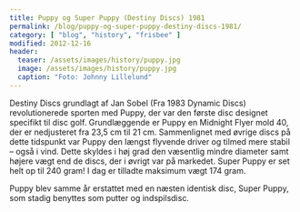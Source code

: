 ```yaml
---
title: Puppy og Super Puppy (Destiny Discs) 1981
permalink: /blog/puppy-og-super-puppy-destiny-discs-1981/
category: [ "blog", "history", "frisbee" ]
modified: 2012-12-16
header:
  teaser: /assets/images/history/puppy.jpg
  image: /assets/images/history/puppy.jpg
  caption: "Foto: Johnny Lillelund"
---
```


Destiny Discs grundlagt af Jan Sobel (Fra 1983 Dynamic Discs) revolutionerede sporten med Puppy, der var den første disc designet specifikt til disc golf. Grundlæggende er Puppy en Midnight Flyer mold 40, der er nedjusteret fra 23,5 cm til 21 cm. Sammenlignet med øvrige discs på dette tidspunkt var Puppy den længst flyvende driver og tilmed mere stabil – også i vind. Dette skyldes i høj grad den væsentlig mindre diameter samt højere vægt end de discs, der i øvrigt var på markedet. Super Puppy er set helt op til 240 gram! I dag er tilladte maksimum vægt 174 gram.

Puppy blev samme år erstattet med en næsten identisk disc, Super Puppy, som stadig benyttes som putter og indspilsdisc.